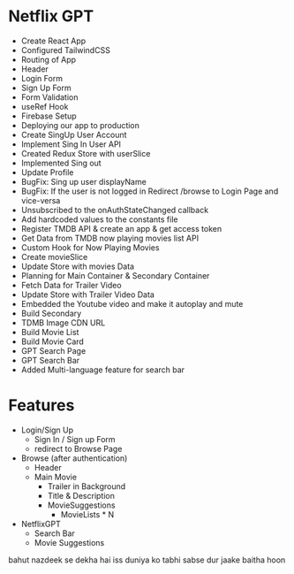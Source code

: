 # Netflix GPT

-   Create React App
-   Configured TailwindCSS
-   Routing of App
-   Header
-   Login Form
-   Sign Up Form
-   Form Validation
-   useRef Hook
-   Firebase Setup
-   Deploying our app to production
-   Create SingUp User Account
-   Implement Sing In User API
-   Created Redux Store with userSlice
-   Implemented Sing out
-   Update Profile
-   BugFix: Sing up user displayName
-   BugFix: If the user is not logged in Redirect /browse to Login Page and vice-versa
-   Unsubscribed to the onAuthStateChanged callback
-   Add hardcoded values to the constants file
-   Register TMDB API & create an app & get access token
-   Get Data from TMDB now playing movies list API
-   Custom Hook for Now Playing Movies
-   Create movieSlice
-   Update Store with movies Data
-   Planning for Main Container & Secondary Container
-   Fetch Data for Trailer Video
-   Update Store with Trailer Video Data
-   Embedded the Youtube video and make it autoplay and mute
-   Build Secondary
-   TDMB Image CDN URL
-   Build Movie List
-   Build Movie Card
-   GPT Search Page
-   GPT Search Bar
-   Added Multi-language feature for search bar

# Features

-   Login/Sign Up
    -   Sign In / Sign up Form
    -   redirect to Browse Page
-   Browse (after authentication)
    -   Header
    -   Main Movie
        -   Trailer in Background
        -   Title & Description
        -   MovieSuggestions
            -   MovieLists \* N
-   NetflixGPT
    -   Search Bar
    -   Movie Suggestions

bahut nazdeek se dekha hai iss duniya ko
tabhi sabse dur jaake baitha hoon
